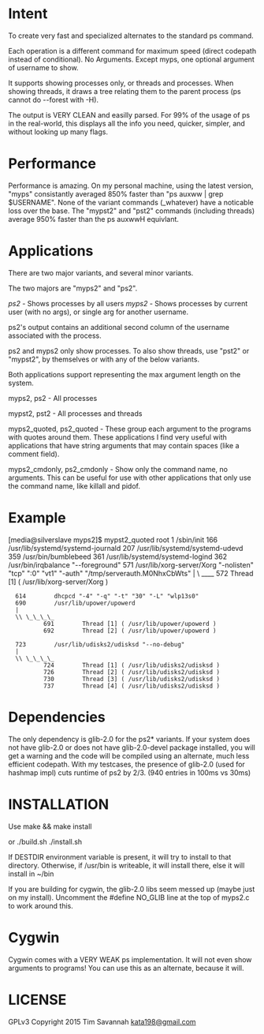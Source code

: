
Intent
======

To create very fast and specialized alternates to the standard ps command.

Each operation is a different command for maximum speed (direct codepath instead of conditional). No Arguments. Except myps, one optional argument of username to show.

It supports showing processes only, or threads and processes.
When showing threads, it draws a tree relating them to the parent process (ps cannot do --forest with -H).

The output is VERY CLEAN and easilly parsed. For 99% of the usage of ps in the real-world, this displays all the info you need, quicker, simpler, and without looking up many flags.


Performance
===========

Performance is amazing. On my personal machine, using the latest version, "myps" consistantly averaged 850% faster than "ps auxww | grep $USERNAME". None of the variant commands (\_whatever) have a noticable loss over the base. The "mypst2" and "pst2" commands (including threads) average 950% faster than the ps auxwwH equivlant.

Applications
============

There are two major variants, and several minor variants.

The two majors are "myps2" and "ps2".

*ps2* - Shows processes by all users
*myps2* - Shows processes by current user (with no args), or single arg for another username.

ps2's output contains an additional second column of the username associated with the process.

ps2 and myps2 only show processes. To also show threads, use "pst2" or "mypst2", by themselves or with any of the below variants.

Both applications support representing the max argument length on the system.

myps2, ps2 - All processes

mypst2, pst2 - All processes and threads

myps2\_quoted, ps2\_quoted - These group each argument to the programs with quotes around them. These applications I find very useful with applications that have string arguments that may contain spaces (like a comment field).

myps2\_cmdonly, ps2\_cmdonly - Show only the command name, no arguments. This can be useful for use with other applications that only use the command name, like killall and pidof.


Example
=======

  [media@silverslave myps2]$ mypst2\_quoted root
        1        /sbin/init
      166        /usr/lib/systemd/systemd-journald
      207        /usr/lib/systemd/systemd-udevd
      359        /usr/bin/bumblebeed
      361        /usr/lib/systemd/systemd-logind
      362        /usr/bin/irqbalance "--foreground"
      571        /usr/lib/xorg-server/Xorg "-nolisten" "tcp" ":0" "vt1" "-auth" "/tmp/serverauth.M0NhxCbWts"
      |
      \\ \_\_\_\_
              572        Thread [1] ( /usr/lib/xorg-server/Xorg )
 
      614        dhcpcd "-4" "-q" "-t" "30" "-L" "wlp13s0"
      690        /usr/lib/upower/upowerd
      |
      \\ \_\_\_\_
              691        Thread [1] ( /usr/lib/upower/upowerd )
              692        Thread [2] ( /usr/lib/upower/upowerd )
 
      723        /usr/lib/udisks2/udisksd "--no-debug"
      |
      \\ \_\_\_\_
              724        Thread [1] ( /usr/lib/udisks2/udisksd )
              726        Thread [2] ( /usr/lib/udisks2/udisksd )
              730        Thread [3] ( /usr/lib/udisks2/udisksd )
              737        Thread [4] ( /usr/lib/udisks2/udisksd )



Dependencies
============

The only dependency is glib-2.0 for the ps2\* variants. If your system does not have glib-2.0 or does not have glib-2.0-devel package installed, you will get a warning and the code will be compiled using an alternate, much less efficient codepath.
With my testcases, the presence of glib-2.0 (used for hashmap impl) cuts runtime of ps2 by 2/3. (940 entries in 100ms vs 30ms)


INSTALLATION
============

Use make && make install

or
./build.sh
./install.sh


If DESTDIR environment variable is present, it will try to install to that directory. Otherwise, if /usr/bin is writeable, it will install there, else it will install in ~/bin

If you are building for cygwin, the glib-2.0 libs seem messed up (maybe just on my install). Uncomment the #define NO\_GLIB line at the top of myps2.c to work around this.


Cygwin
======

Cygwin comes with a VERY WEAK ps implementation. It will not even show arguments to programs! You can use this as an alternate, because it will.

LICENSE
=======

GPLv3 Copyright 2015 Tim Savannah <kata198@gmail.com>

